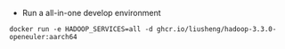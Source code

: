 - Run a all-in-one develop environment

```shell script
docker run -e HADOOP_SERVICES=all -d ghcr.io/liusheng/hadoop-3.3.0-openeuler:aarch64
```